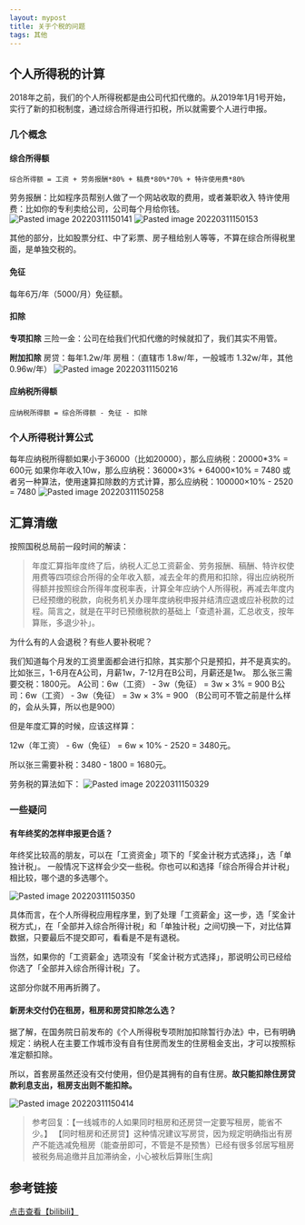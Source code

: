 ```yaml
---
layout: mypost
title: 关于个税的问题
tags: 其他
---
```


## 个人所得税的计算

2018年之前，我们的个人所得税都是由公司代扣代缴的。从2019年1月1号开始，实行了新的扣税制度，通过综合所得进行扣税，所以就需要个人进行申报。

### 几个概念

#### 综合所得额

```纯文本
综合所得额 = 工资 + 劳务报酬*80% + 稿费*80%*70% + 特许使用费*80%
```


劳务报酬：比如程序员帮别人做了一个网站收取的费用，或者兼职收入
特许使用费：比如你的专利卖给公司，公司每个月给你钱。
![Pasted image 20220311150141](https://user-images.githubusercontent.com/23518990/159110990-bf486104-aa1c-4335-9ee5-4726247847c7.png)
![Pasted image 20220311150153](https://user-images.githubusercontent.com/23518990/159110996-d995dd60-77c3-4a0d-9b81-4ead4d6f4cd5.png)

其他的部分，比如股票分红、中了彩票、房子租给别人等等，不算在综合所得税里面，是单独交税的。

#### 免征

每年6万/年（5000/月）免征额。

#### 扣除

**专项扣除**
三险一金：公司在给我们代扣代缴的时候就扣了，我们其实不用管。

**附加扣除**
房贷：每年1.2w/年
房租：（直辖市 1.8w/年，一般城市 1.32w/年，其他0.96w/年）
![Pasted image 20220311150216](https://user-images.githubusercontent.com/23518990/159110997-09d30be0-56b4-4e2e-ac7f-d1f34967c837.png)


#### 应纳税所得额

```纯文本
应纳税所得额 = 综合所得额 - 免征 - 扣除
```


### 个人所得税计算公式

每年应纳税所得额如果小于36000（比如20000），那么应纳税：20000*3% = 600元
如果你年收入10w，那么应纳税：36000×3% + 64000×10% = 7480
或者另一种算法，使用速算扣除数的方式计算，那么应纳税：100000×10% - 2520 = 7480
![Pasted image 20220311150258](https://user-images.githubusercontent.com/23518990/159111003-8f8150a4-1f82-44e4-b304-56a525de3439.png)


## 汇算清缴

按照国税总局前一段时间的解读：

> 年度汇算指年度终了后，纳税人汇总工资薪金、劳务报酬、稿酬、特许权使用费等四项综合所得的全年收入额，减去全年的费用和扣除，得出应纳税所得额并按照综合所得年度税率表，计算全年应纳个人所得税，再减去年度内已经预缴的税款，向税务机关办理年度纳税申报并结清应退或应补税款的过程。简言之，就是在平时已预缴税款的基础上「查遗补漏，汇总收支，按年算账，多退少补」。


为什么有的人会退税？有些人要补税呢？

我们知道每个月发的工资里面都会进行扣除，其实那个只是预扣，并不是真实的。
比如张三，1-6月在A公司，月薪1w，7-12月在B公司，月薪还是1w。
那么张三需要交税：1800元。
A公司：6w（工资） - 3w（免征） = 3w × 3% = 900
B公司：6w（工资） - 3w（免征） = 3w × 3% = 900 （B公司可不管之前是什么样的，会从头算，所以也是900）

但是年度汇算的时候，应该这样算：

12w（年工资） - 6w（免征） = 6w × 10% - 2520 = 3480元。

所以张三需要补税：3480 - 1800 = 1680元。

劳务税的算法如下：
![Pasted image 20220311150329](https://user-images.githubusercontent.com/23518990/159111006-080f81aa-aae7-4ddc-8ff2-e3d846bd3ece.png)


### 一些疑问

#### 有年终奖的怎样申报更合适？

年终奖比较高的朋友，可以在「工资资金」项下的「奖金计税方式选择」，选「单独计税」。
一般情况下这样会少交一些税。你也可以和选择「综合所得合并计税」相比较，哪个退的多选哪个。

![Pasted image 20220311150350](https://user-images.githubusercontent.com/23518990/159111011-8dad956c-2d46-4c15-b518-a07aa9163d98.png)

具体而言，在个人所得税应用程序里，到了处理「工资薪金」这一步，选「奖金计税方式」，在「全部并入综合所得计税」和「单独计税」之间切换一下，对比估算数据，只要最后不提交即可，看看是不是有退税。

当然，如果你的「工资薪金」选项没有「奖金计税方式选择」，那说明公司已经给你选了「全部并入综合所得计税」了。

这部分你就不用再折腾了。

#### 新房未交付仍在租房，租房和房贷扣除怎么选？

据了解，在国务院日前发布的《个人所得税专项附加扣除暂行办法》中，已有明确规定：纳税人在主要工作城市没有自有住房而发生的住房租金支出，才可以按照标准定额扣除。

所以，首套房虽然还没有交付使用，但仍是其拥有的自有住房。**故只能扣除住房贷款利息支出，租房支出则不能扣除。**

![Pasted image 20220311150414](https://user-images.githubusercontent.com/23518990/159111024-e5557537-1302-467f-89ce-b038a81a2c97.png)

> 参考回复：【一线城市的人如果同时租房和还房贷一定要写租房，能省不少。】
【同时租房和还房贷】这种情况建议写房贷，因为规定明确指出有房产不能选减免租房（能查册即可，不管是不是预售）已经有很多邻居写租房被税务局追缴并且加滞纳金，小心被秋后算账[生病]


## 参考链接

[点击查看【bilibili】](https://player.bilibili.com/player.html?bvid=BV1Mt4y127NT)

